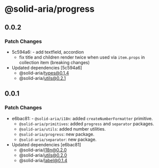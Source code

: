 # @solid-aria/progress

## 0.0.2

### Patch Changes

- 5c594a6: - add textfield, accordion
  - fix title and children render twice when used via `item.props` in collection item (breaking changes)
- Updated dependencies [5c594a6]
  - @solid-aria/types@0.1.4
  - @solid-aria/utils@0.2.1

## 0.0.1

### Patch Changes

- e6bac81: - `@solid-aria/i18n`: added `createNumberFormatter` primitive.
  - `@solid-aria/primitives`: added `progress` and `separator` packages.
  - `@solid-aria/utils`: added number utilities.
  - `@solid-aria/progress`: new package.
  - `@solid-aria/separator`: new package.
- Updated dependencies [e6bac81]
  - @solid-aria/i18n@0.2.0
  - @solid-aria/utils@0.2.0
  - @solid-aria/label@0.1.4
